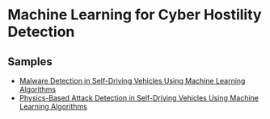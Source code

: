 # Machine Learning for Cyber Hostility Detection

## Samples
* [Malware Detection in Self-Driving Vehicles Using Machine Learning Algorithms](https://www.hindawi.com/journals/jat/2020/3035741/)
* [Physics-Based Attack Detection in Self-Driving Vehicles Using Machine Learning Algorithms](https://www.ics.uci.edu/~alfchen/yulong_ccs19.pdf)
